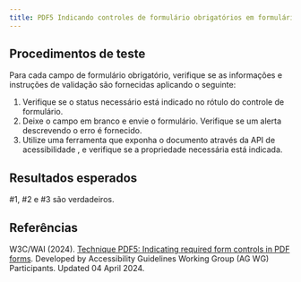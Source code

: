 ```yaml
---
title: PDF5 Indicando controles de formulário obrigatórios em formulários PDF
---
```


## Procedimentos de teste

Para cada campo de formulário obrigatório, verifique se as informações e instruções de validação são fornecidas aplicando o seguinte:
1. Verifique se o status necessário está indicado no rótulo do controle de formulário.
2. Deixe o campo em branco e envie o formulário. Verifique se um alerta descrevendo o erro é fornecido.
3. Utilize uma ferramenta que exponha o documento através da API de acessibilidade , e verifique se a propriedade necessária está indicada.

## Resultados esperados
#1, #2 e #3 são verdadeiros.

## Referências

W3C/WAI (2024). [Technique PDF5: Indicating required form controls in PDF forms](https://www.w3.org/WAI/WCAG21/Techniques/pdf/PDF5). Developed by Accessibility Guidelines Working Group (AG WG) Participants. Updated 04 April 2024.